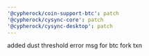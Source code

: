 ```yaml
---
'@cypherock/coin-support-btc': patch
'@cypherock/cysync-core': patch
'@cypherock/cysync-desktop': patch
---
```


added dust threshold error msg for btc fork txn
